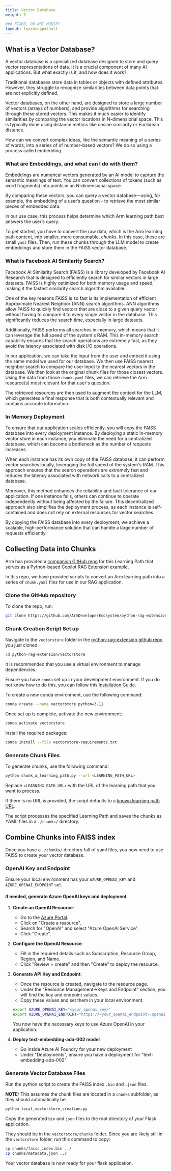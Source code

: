 ```yaml
---
title: Vector Database
weight: 3

### FIXED, DO NOT MODIFY
layout: learningpathall
---
```


## What is a Vector Database?

A vector database is a specialized database designed to store and query vector representations of data. It is a crucial component of many AI applications. But what exactly is it, and how does it work?

Traditional databases store data in tables or objects with defined attributes. However, they struggle to recognize similarities between data points that are not explicitly defined.

Vector databases, on the other hand, are designed to store a large number of vectors (arrays of numbers), and provide algorithms for searching through these stored vectors. This makes it much easier to identify similarities by comparing the vector locations in N-dimensional space. This is typically done using distance metrics like cosine similarity or Euclidean distance.

How can we convert complex ideas, like the semantic meaning of a series of words, into a series of of number-based vectors? We do so using a process called embedding.

### What are Embeddings, and what can I do with them?

Embeddings are numerical vectors generated by an AI model to capture the semantic meanings of text. You can convert collections of tokens (such as word fragments) into points in an N-dimensional space.

By comparing these vectors, you can query a vector database—using, for example, the embedding of a user’s question - to retrieve the most similar pieces of embedded data.

In our use case, this process helps determine which Arm learning path best answers the user’s query.

To get started, you have to convert the raw data, which is the Arm learning path content, into smaller, more consumable, *chunks*. In this case, these are small `yaml` files. Then, run these chunks through the LLM model to create embeddings and store them in the FAISS vector database.

### What is Facebook AI Similarity Search?

Facebook AI Similarity Search (FAISS) is a library developed by Facebook AI Research that is designed to efficiently search for similar vectors in large datasets. FAISS is highly optimized for both memory usage and speed, making it the fastest similarity search algorithm available.

One of the key reasons FAISS is so fast is its implementation of efficient Approximate Nearest Neighbor (ANN) search algorithms. ANN algorithms allow FAISS to quickly find vectors that are close to a given query vector without having to compare it to every single vector in the database. This significantly reduces the search time, especially in large datasets.

Additionally, FAISS performs all searches in-memory, which means that it can leverage the full speed of the system's RAM. This in-memory search capability ensures that the search operations are extremely fast, as they avoid the latency associated with disk I/O operations.

In our application, we can take the input from the user and embed it using the same model we used for our database. We then use FAISS nearest neighbor search to compare the user input to the nearest vectors in the database. We then look at the original chunk files for those closest vectors. Using the data from those `chunk.yaml` files, we can retrieve the Arm resource(s) most relevant for that user's question.

The retrieved resources are then used to augment the context for the LLM, which generates a final response that is both contextually relevant and contains accurate information.

### In Memory Deployment

To ensure that our application scales efficiently, you will copy the FAISS database into every deployment instance. By deploying a static in-memory vector store in each instance, you eliminate the need for a centralized database, which can become a bottleneck as the number of requests increases.

When each instance has its own copy of the FAISS database, it can perform vector searches locally, leveraging the full speed of the system's RAM. This approach ensures that the search operations are extremely fast and reduces the latency associated with network calls to a centralized database.

Moreover, this method enhances the reliability and fault tolerance of our application. If one instance fails, others can continue to operate independently without being affected by the failure. This decentralized approach also simplifies the deployment process, as each instance is self-contained and does not rely on external resources for vector searches.

By copying the FAISS database into every deployment, we achieve a scalable, high-performance solution that can handle a large number of requests efficiently.

## Collecting Data into Chunks

Arm has provided a [companion GitHub repo](https://github.com/ArmDeveloperEcosystem/python-rag-extension/) for this Learning Path that serves as a Python-based Copilot RAG Extension example. 

In this repo, we have provided scripts to convert an Arm learning path into a series of `chunk.yaml` files for use in our RAG application.

### Clone the GitHub repository

To clone the repo, run:

```bash
git clone https://github.com/ArmDeveloperEcosystem/python-rag-extension.git
```

### Chunk Creation Script Set up

Navigate to the `vectorstore` folder in the [python-rag-extension github repo](https://github.com/ArmDeveloperEcosystem/python-rag-extension/) you just cloned.

```bash
cd python-rag-extension/vectorstore
```

It is recommended that you use a virtual environment to manage dependencies.

Ensure you have `conda` set up in your development environment. If you do not know how to do this, you can follow this [Installation Guide](https://docs.anaconda.com/miniconda/install/).

To create a new conda environment, use the following command:

```sh
conda create --name vectorstore python=3.11
```

Once set up is complete, activate the new environment:

```sh
conda activate vectorstore
```

Install the required packages:

```sh
conda install --file vectorstore-requirements.txt
```

### Generate Chunk Files

To generate chunks, use the following command:

```sh
python chunk_a_learning_path.py --url <LEARNING_PATH_URL>
```

Replace `<LEARNING_PATH_URL>` with the URL of the learning path that you want to process. 

If there is no URL is provided, the script defaults to a [known learning path URL](https://learn.arm.com/learning-paths/cross-platform/kleidiai-explainer).

The script processes the specified Learning Path and saves the chunks as YAML files in a `./chunks/` directory.

## Combine Chunks into FAISS index

Once you have a `./chunks/` directory full of yaml files, you now need to use FAISS to create your vector database.

### OpenAI Key and Endpoint

Ensure your local environment has your `AZURE_OPENAI_KEY` and `AZURE_OPENAI_ENDPOINT` set.

#### If needed, generate Azure OpenAI keys and deployment 

1. **Create an OpenAI Resource**:
    - Go to the [Azure Portal](https://portal.azure.com/).
    - Click on "Create a resource".
    - Search for "OpenAI" and select "Azure OpenAI Service".
    - Click "Create".

1. **Configure the OpenAI Resource**:
    - Fill in the required details such as Subscription, Resource Group, Region, and Name.
    - Click "Review + create" and then "Create" to deploy the resource.

1. **Generate API Key and Endpoint**:
    - Once the resource is created, navigate to the resource page.
    - Under the "Resource Management->Keys and Endpoint" section, you will find the key and endpoint values.
    - Copy these values and set them in your local environment.

    ```sh
    export AZURE_OPENAI_KEY="<your_openai_key>"
    export AZURE_OPENAI_ENDPOINT="https://<your_openai_endpoint>.openai.azure.com/"
    ```

    You now have the necessary keys to use Azure OpenAI in your application.

1. **Deploy text-embedding-ada-002 model**
    - Go inside Azure AI Foundry for your new deployment
    - Under "Deployments", ensure you have a deployment for "text-embedding-ada-002"

### Generate Vector Database Files

Run the python script to create the FAISS index `.bin` and `.json` files.

**NOTE:** This assumes the chunk files are located in a `chunks` subfolder, as they should automatically be.

```bash
python local_vectorstore_creation.py
```

Copy the generated `bin` and `json` files to the root directory of your Flask application.

They should be in the `vectorstore/chunks` folder. Since you are likely still in the `vectorstore` folder, run this command to copy:

```bash
cp chunks/faiss_index.bin ../
cp chunks/metadata.json ../
```

Your vector database is now ready for your flask application.